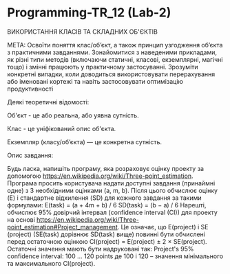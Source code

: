 # Programming-TR_12 (Lab-2)

ВИКОРИСТАННЯ КЛАСІВ ТА СКЛАДНИХ ОБ'ЄКТІВ

МЕТА: Освоїти поняття клас/об’єкт, а також принцип узгодження об’єкта з практичними завданнями.
Зонайомитися з наведеними прикладами, як різні типи методів (включаючи статичні, класові,
екземплярні, магічні тощо) і змінні працюють у практичному застосуванні. Зрозуміти конкретні
випадки, коли доводиться використовувати перерахування або іменовані кортежі та навіть
застосовувати оптимізацію продуктивності

Деякі теоретичні відомості:

Об'єкт - це або реальна, або уявна сутність.

Клас - це уніфікований опис об'єкта.

Екземпляр (класу/об’єкта) — це конкретна сутність.

Опис завдання:

Будь ласка, напишіть програму, яка розраховує оцінку проекту за
допомогою https://en.wikipedia.org/wiki/Three-point_estimation.
Програма просить користувача надати доступні завдання (принаймні одне) з 3 необхідними
оцінками (a, m, b). Після цього обчислює оцінку (E) і стандартне відхилення (SD) для кожного
завдання за такими формулами:
E(task) = (a + 4m + b) / 6
SD(task) = (b − a) / 6
Нарешті, обчислює 95% довірчий інтервал (confidence interval (CI)) для проекту на основі
https://en.wikipedia.org/wiki/Three-point_estimation#Project_management. Це означає, що
E(project) і SE (project) (SE(task) дорівнює SD(task) вище) повинні бути обчислені перед
остаточною оцінкою
CI(project) = E(project) ± 2 × SE(project). Остаточні значення мають бути надруковані так:
Project's 95% confidence interval: 100 ... 120 points
де 100 і 120 – значення мінімального та максимального CI(project).
